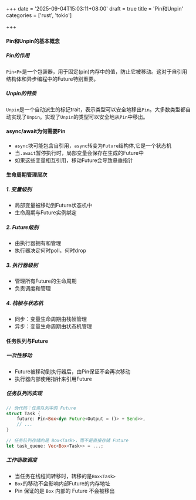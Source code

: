+++
date = '2025-09-04T15:03:11+08:00'
draft = true
title = 'Pin和Unpin'
categories = ['rust', 'tokio']

+++

#### Pin和Unpin的基本概念

##### Pin的作用

`Pin<P>`是一个包装器，用于固定(pin)内存中的值，防止它被移动。这对于自引用结构体和异步编程中的Future特别重要。

##### Unpin的特质

`Unpin`是一个自动派生的标记trait，表示类型可以安全地移出`Pin`。大多数类型都自动实现了`Unpin`。实现了`Unpin`的类型可以安全地从`Pin`中移出。

#### async/await为何需要Pin

* `async`块可能包含自引用，`async`转变为`Future`结构体,它是一个状态机
* 当`.await`暂停执行时，局部变量会保存在生成的Future中
* 如果这些变量相互引用，移动Future会导致悬垂指针

#### 生命周期管理层次

##### 1. 变量级别

* 局部变量被移动到Future状态机中
* 生命周期与Future实例绑定

##### 2. Future级别

* 由执行器拥有和管理
* 执行器决定何时poll，何时drop

##### 3. 执行器级别

* 管理所有Future的生命周期
* 负责调度和管理

##### 4. 栈帧与状态机

* 同步：变量生命周期由栈帧管理
* 异步：变量生命周期由状态机管理

#### 任务队列与Future

##### 一次性移动

* Future被移动到执行器后，由Pin保证不会再次移动
* 执行器内部使用指针来引用Future

##### 任务队列的实现

```rust
// 伪代码：任务队列中的 Future
struct Task {
    future: Pin<Box<dyn Future<Output = ()> + Send>>,
    // ...
}

// 任务队列存储的是 Box<Task>，而不是直接存储 Future
let task_queue: Vec<Box<Task>> = ...;
```

##### 工作窃取调度

* 当任务在线程间转移时，转移的是`Box<Task>`
* `Box`的移动不会影响内部Future的内存地址
* Pin 保证的是 `Box` 内部的 Future 不会被移出
